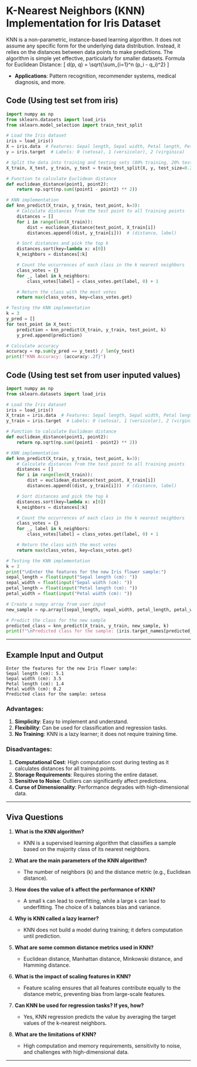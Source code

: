# K-Nearest Neighbors (KNN) Implementation for Iris Dataset


KNN is a non-parametric, instance-based learning algorithm. It does not assume any specific form for the underlying data distribution. Instead, it relies on the distances between data points to make predictions. The algorithm is simple yet effective, particularly for smaller datasets.
Formula for Euclidean Distance:
\[
d(p, q) = \sqrt{\sum_{i=1}^n (p_i - q_i)^2}
\]
- **Applications**: Pattern recognition, recommender systems, medical diagnosis, and more.

## Code (Using test set from iris)
```python
import numpy as np
from sklearn.datasets import load_iris
from sklearn.model_selection import train_test_split

# Load the Iris dataset
iris = load_iris()
X = iris.data  # Features: Sepal length, Sepal width, Petal length, Petal width
y = iris.target  # Labels: 0 (setosa), 1 (versicolor), 2 (virginica)

# Split the data into training and testing sets (80% training, 20% testing)
X_train, X_test, y_train, y_test = train_test_split(X, y, test_size=0.2, random_state=42)

# Function to calculate Euclidean distance
def euclidean_distance(point1, point2):
    return np.sqrt(np.sum((point1 - point2) ** 2))

# KNN implementation
def knn_predict(X_train, y_train, test_point, k=3):
    # Calculate distances from the test point to all training points
    distances = []
    for i in range(len(X_train)):
        dist = euclidean_distance(test_point, X_train[i])
        distances.append((dist, y_train[i]))  # (distance, label)

    # Sort distances and pick the top k
    distances.sort(key=lambda x: x[0])
    k_neighbors = distances[:k]

    # Count the occurrences of each class in the k nearest neighbors
    class_votes = {}
    for _, label in k_neighbors:
        class_votes[label] = class_votes.get(label, 0) + 1

    # Return the class with the most votes
    return max(class_votes, key=class_votes.get)

# Testing the KNN implementation
k = 3
y_pred = []
for test_point in X_test:
    prediction = knn_predict(X_train, y_train, test_point, k)
    y_pred.append(prediction)

# Calculate accuracy
accuracy = np.sum(y_pred == y_test) / len(y_test)
print(f"KNN Accuracy: {accuracy:.2f}")

```
## Code (Using test set from user inputed values)
```python
import numpy as np
from sklearn.datasets import load_iris

# Load the Iris dataset
iris = load_iris()
X_train = iris.data  # Features: Sepal length, Sepal width, Petal length, Petal width
y_train = iris.target  # Labels: 0 (setosa), 1 (versicolor), 2 (virginica)

# Function to calculate Euclidean distance
def euclidean_distance(point1, point2):
    return np.sqrt(np.sum((point1 - point2) ** 2))

# KNN implementation
def knn_predict(X_train, y_train, test_point, k=3):
    # Calculate distances from the test point to all training points
    distances = []
    for i in range(len(X_train)):
        dist = euclidean_distance(test_point, X_train[i])
        distances.append((dist, y_train[i]))  # (distance, label)

    # Sort distances and pick the top k
    distances.sort(key=lambda x: x[0])
    k_neighbors = distances[:k]

    # Count the occurrences of each class in the k nearest neighbors
    class_votes = {}
    for _, label in k_neighbors:
        class_votes[label] = class_votes.get(label, 0) + 1

    # Return the class with the most votes
    return max(class_votes, key=class_votes.get)

# Testing the KNN implementation
k = 3
print("\nEnter the features for the new Iris flower sample:")
sepal_length = float(input("Sepal length (cm): "))
sepal_width = float(input("Sepal width (cm): "))
petal_length = float(input("Petal length (cm): "))
petal_width = float(input("Petal width (cm): "))

# Create a numpy array from user input
new_sample = np.array([sepal_length, sepal_width, petal_length, petal_width])

# Predict the class for the new sample
predicted_class = knn_predict(X_train, y_train, new_sample, k)
print(f"\nPredicted class for the sample: {iris.target_names[predicted_class]}")
```

---

## Example Input and Output

```
Enter the features for the new Iris flower sample:
Sepal length (cm): 5.1
Sepal width (cm): 3.5
Petal length (cm): 1.4
Petal width (cm): 0.2
Predicted class for the sample: setosa
```

### Advantages:
1. **Simplicity**: Easy to implement and understand.
2. **Flexibility**: Can be used for classification and regression tasks.
3. **No Training**: KNN is a lazy learner; it does not require training time.

### Disadvantages:
1. **Computational Cost**: High computation cost during testing as it calculates distances for all training points.
2. **Storage Requirements**: Requires storing the entire dataset.
3. **Sensitive to Noise**: Outliers can significantly affect predictions.
4. **Curse of Dimensionality**: Performance degrades with high-dimensional data.

---

## Viva Questions

1. **What is the KNN algorithm?**
   - KNN is a supervised learning algorithm that classifies a sample based on the majority class of its nearest neighbors.

2. **What are the main parameters of the KNN algorithm?**
   - The number of neighbors (k) and the distance metric (e.g., Euclidean distance).

3. **How does the value of `k` affect the performance of KNN?**
   - A small `k` can lead to overfitting, while a large `k` can lead to underfitting. The choice of `k` balances bias and variance.

4. **Why is KNN called a lazy learner?**
   - KNN does not build a model during training; it defers computation until prediction.

5. **What are some common distance metrics used in KNN?**
   - Euclidean distance, Manhattan distance, Minkowski distance, and Hamming distance.

6. **What is the impact of scaling features in KNN?**
   - Feature scaling ensures that all features contribute equally to the distance metric, preventing bias from large-scale features.

7. **Can KNN be used for regression tasks? If yes, how?**
   - Yes, KNN regression predicts the value by averaging the target values of the k-nearest neighbors.

8. **What are the limitations of KNN?**
   - High computation and memory requirements, sensitivity to noise, and challenges with high-dimensional data.

---
